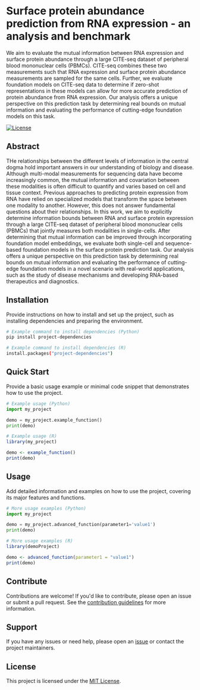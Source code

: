 # Surface protein abundance prediction from RNA expression - an analysis and benchmark

We aim to evaluate the mutual information between RNA expression and surface protein abundance through a large CITE-seq dataset of peripheral blood mononuclear cells (PBMCs). CITE-seq combines these two measurements such that RNA expression and surface protein abundance measurements are sampled for the same cells. Further, we evaluate foundation models on CITE-seq data to determine if zero-shot representations in these models can allow for more accurate prediction of protein abundance from RNA expression. Our analysis offers a unique perspective on this prediction task by determining real bounds on mutual information and evaluating the performance of cutting-edge foundation models on this task. 

[![License](https://img.shields.io/badge/license-MIT-blue.svg)](LICENSE)

## Abstract

THe relationships between the different levels of information in the central dogma hold important answers in our understanding of biology and disease. Although multi-modal measurements for sequencing data have become increasingly common, the mutual information and covariation between these modalities is often difficult to quantify and varies based on cell and tissue context. Previous approaches to predicting protein expression from RNA have relied on specialized models that transform the space between one modality to another. However, this does not answer fundamental questions about their relationships. In this work, we aim to explicitly determine information bounds between RNA and surface protein expression through a large CITE-seq dataset of peripheral blood mononuclear cells (PBMCs) that jointly measures both modalities in single-cells. After determining that mutual information can be improved through incorporating foundation model embeddings, we evaluate both single-cell and sequence-based foundation models in the surface protein prediction task. Our analysis offers a unique perspective on this prediction task by determining real bounds on mutual information and evaluating the performance of cutting-edge foundation models in a novel scenario with real-world applications, such as the study of disease mechanisms and developing RNA-based therapeutics and diagnostics.

## Installation

Provide instructions on how to install and set up the project, such as installing dependencies and preparing the environment.

```bash
# Example command to install dependencies (Python)
pip install project-dependencies

# Example command to install dependencies (R)
install.packages("project-dependencies")
```

## Quick Start

Provide a basic usage example or minimal code snippet that demonstrates how to use the project.

```python
# Example usage (Python)
import my_project

demo = my_project.example_function()
print(demo)
```
```r
# Example usage (R)
library(my_project)

demo <- example_function()
print(demo)
```

## Usage

Add detailed information and examples on how to use the project, covering its major features and functions.

```python
# More usage examples (Python)
import my_project

demo = my_project.advanced_function(parameter1='value1')
print(demo)
```
```r
# More usage examples (R)
library(demoProject)

demo <- advanced_function(parameter1 = "value1")
print(demo)
```

## Contribute

Contributions are welcome! If you'd like to contribute, please open an issue or submit a pull request. See the [contribution guidelines](CONTRIBUTING.md) for more information.

## Support

If you have any issues or need help, please open an [issue](https://github.com/hackbio-ca/cite-seq-foundation-model-evaluation/issues) or contact the project maintainers.

## License

This project is licensed under the [MIT License](LICENSE).
